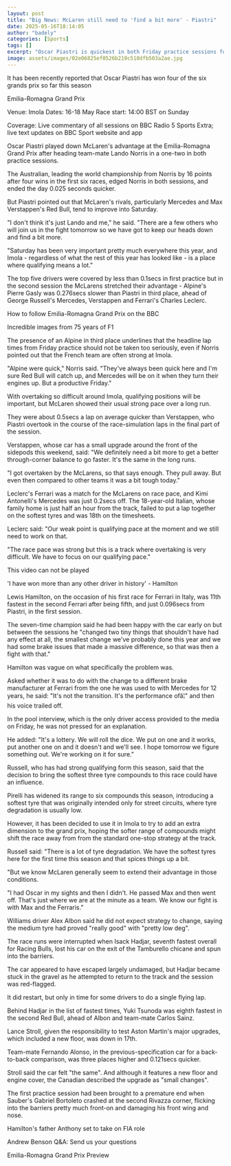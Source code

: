 ```yaml
---
layout: post
title: "Big News: McLaren still need to 'find a bit more' - Piastri"
date: 2025-05-16T18:14:05
author: "badely"
categories: [Sports]
tags: []
excerpt: "Oscar Piastri is quickest in both Friday practice sessions for the Emilia-Romagna Grand Prix, ahead of McLaren team-mate Lando Norris."
image: assets/images/02e06825ef0526b219c510dfb503a2ae.jpg
---
```


It has been recently reported that Oscar Piastri has won four of the six grands prix so far this season

Emilia-Romagna Grand Prix

Venue: Imola Dates: 16-18 May Race start: 14:00 BST on Sunday

Coverage: Live commentary of all sessions on BBC Radio 5 Sports Extra; live text updates on BBC Sport website and app

Oscar Piastri played down McLaren's advantage at the Emilia-Romagna Grand Prix after heading team-mate Lando Norris in a one-two in both practice sessions.

The Australian, leading the world championship from Norris by 16 points after four wins in the first six races, edged Norris in both sessions, and ended the day 0.025 seconds quicker.

But Piastri pointed out that McLaren's rivals, particularly Mercedes and Max Verstappen's Red Bull, tend to improve into Saturday.

"I don't think it's just Lando and me," he said. "There are a few others who will join us in the fight tomorrow so we have got to keep our heads down and find a bit more.

"Saturday has been very important pretty much everywhere this year, and Imola - regardless of what the rest of this year has looked like - is a place where qualifying means a lot."

The top five drivers were covered by less than 0.1secs in first practice but in the second session the McLarens stretched their advantage - Alpine's Pierre Gasly was 0.276secs slower than Piastri in third place, ahead of George Russell's Mercedes, Verstappen and Ferrari's Charles Leclerc.

How to follow Emilia-Romagna Grand Prix on the BBC

Incredible images from 75 years of F1

The presence of an Alpine in third place underlines that the headline lap times from Friday practice should not be taken too seriously, even if Norris pointed out that the French team are often strong at Imola.

"Alpine were quick," Norris said. "They've always been quick here and I'm sure Red Bull will catch up, and Mercedes will be on it when they turn their engines up. But a productive Friday."

With overtaking so difficult around Imola, qualifying positions will be important, but McLaren showed their usual strong pace over a long run.

They were about 0.5secs a lap on average quicker than Verstappen, who Piastri overtook in the course of the race-simulation laps in the final part of the session. 

Verstappen, whose car has a small upgrade around the front of the sidepods this weekend, said: "We definitely need a bit more to get a better through-corner balance to go faster. It's the same in the long runs.

"I got overtaken by the McLarens, so that says enough. They pull away. But even then compared to other teams it was a bit tough today."

Leclerc's Ferrari was a match for the McLarens on race pace, and Kimi Antonelli's Mercedes was just 0.2secs off. The 18-year-old Italian, whose family home is just half an hour from the track, failed to put a lap together on the softest tyres and was 18th on the timesheets.

Leclerc said: "Our weak point is qualifying pace at the moment and we still need to work on that.

"The race pace was strong but this is a track where overtaking is very difficult. We have to focus on our qualifying pace."

This video can not be played

'I have won more than any other driver in history' - Hamilton

Lewis Hamilton, on the occasion of his first race for Ferrari in Italy, was 11th fastest in the second Ferrari after being fifth, and just 0.096secs from Piastri, in the first session.

The seven-time champion said he had been happy with the car early on but between the sessions he "changed two tiny things that shouldn't have had any effect at all, the smallest change we've probably done this year and we had some brake issues that made a massive difference, so that was then a fight with that."

Hamilton was vague on what specifically the problem was.

Asked whether it was to do with the change to a different brake manufacturer at Ferrari from the one he was used to with Mercedes for 12 years, he said: "It's not the transition. It's the performance ofâ¦" and then his voice trailed off.

In the pool interview, which is the only driver access provided to the media on Friday, he was not pressed for an explanation.

He added: "It's a lottery. We will roll the dice. We put on one and it works, put another one on and it doesn't and we'll see. I hope tomorrow we figure something out. We're working on it for sure."

Russell, who has had strong qualifying form this season, said that the decision to bring the softest three tyre compounds to this race could have an influence.

Pirelli has widened its range to six compounds this season, introducing a softest tyre that was originally intended only for street circuits, where tyre degradation is usually low.

However, it has been decided to use it in Imola to try to add an extra dimension to the grand prix, hoping the softer range of compounds might shift the race away from from the standard one-stop strategy at the track.

Russell said: "There is a lot of tyre degradation. We have the softest tyres here for the first time this season and that spices things up a bit.

"But we know McLaren generally seem to extend their advantage in those conditions.

"I had Oscar in my sights and then I didn't. He passed Max and then went off. That's just where we are at the minute as a team. We know our fight is with Max and the Ferraris."

Williams driver Alex Albon said he did not expect strategy to change, saying the medium tyre had proved "really good" with "pretty low deg".

The race runs were interrupted when Isack Hadjar, seventh fastest overall for Racing Bulls, lost his car on the exit of the Tamburello chicane and spun into the barriers.

The car appeared to have escaped largely undamaged, but Hadjar became stuck in the gravel as he attempted to return to the track and the session was red-flagged.

It did restart, but only in time for some drivers to do a single flying lap.

Behind Hadjar in the list of fastest times, Yuki Tsunoda was eighth fastest in the second Red Bull, ahead of Albon and team-mate Carlos Sainz.

Lance Stroll, given the responsibility to test Aston Martin's major upgrades, which included a new floor, was down in 17th.

Team-mate Fernando Alonso, in the previous-specification car for a back-to-back comparison, was three places higher and 0.121secs quicker.

Stroll said the car felt "the same". And although it features a new floor and engine cover, the Canadian described the upgrade as "small changes".

The first practice session had been brought to a premature end when Sauber's Gabriel Bortoleto crashed at the second Rivazza corner, flicking into the barriers pretty much front-on and damaging his front wing and nose.

Hamilton's father Anthony set to take on FIA role

Andrew Benson Q&A: Send us your questions

Emilia-Romagna Grand Prix Preview

